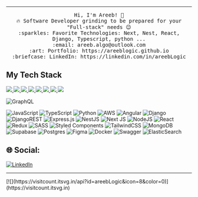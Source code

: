  <hr></hr>
<p align="center">
  <samp>
    Hi, I'm Areeb! 👋 <br>
    🔥 Software Developer grinding to be prepared for your "Full-stack" needs 😉  <br>
    :sparkles: Favorite Technologies: Next, Nest, React, Django, Typescript, python ... <br>
    :email:	areeb.algo@outlook.com <br>
    :art: Portfolio: https://areeblogic.github.io <br>
    :briefcase: LinkedIn: https://linkedin.com/in/areebLogic <br>
  </samp>
</p>


## My Tech Stack

<a href="https://reactjs.org/">
  <img src="https://img.shields.io/badge/React-20232A?style=for-the-badge&logo=react&logoColor=61DAFB" />
</a>

<a href="https://nextjs.org/">
  <img src="https://img.shields.io/badge/Next-black?style=for-the-badge&logo=next.js&logoColor=white" />
</a>

<a href="https://www.typescriptlang.org/">
  <img src="https://img.shields.io/badge/TypeScript-007ACC?style=for-the-badge&logo=typescript&logoColor=white" />
</a>

<a href="https://de.wikipedia.org/wiki/JavaScript">
  <img src="https://img.shields.io/badge/JavaScript-323330?style=for-the-badge&logo=javascript&logoColor=F7DF1E" />
</a>

<a href="https://tailwindcss.com/">
  <img src="https://img.shields.io/badge/tailwindcss-%2338B2AC.svg?style=for-the-badge&logo=tailwind-css&logoColor=white" />
</a>

<a href="https://sass-lang.com/">
  <img src="https://img.shields.io/badge/Sass-CC6699?style=for-the-badge&logo=sass&logoColor=white" />
</a>

<a href="https://www.npmjs.com/">
  <img src="https://img.shields.io/badge/npm-CB3837?style=for-the-badge&logo=npm&logoColor=white" />
</a>

<a href="https://jestjs.io/">
  <img src="https://img.shields.io/badge/Jest-C21325?style=for-the-badge&logo=jest&logoColor=white" />
</a>

![GraphQL](https://img.shields.io/badge/-GraphQL-E10098?style=for-the-badge&logo=graphql&logoColor=white) 

![JavaScript](https://img.shields.io/badge/javascript-%23323330.svg?style=for-the-badge&logo=javascript&logoColor=%23F7DF1E) 
![TypeScript](https://img.shields.io/badge/typescript-%23007ACC.svg?style=for-the-badge&logo=typescript&logoColor=white) 
![Python](https://img.shields.io/badge/python-3670A0?style=for-the-badge&logo=python&logoColor=ffdd54) 
![AWS](https://img.shields.io/badge/AWS-%23FF9900.svg?style=for-the-badge&logo=amazon-aws&logoColor=white) 
![Angular](https://img.shields.io/badge/angular-%23DD0031.svg?style=for-the-badge&logo=angular&logoColor=white) 
![Django](https://img.shields.io/badge/django-%23092E20.svg?style=for-the-badge&logo=django&logoColor=white) 
![DjangoREST](https://img.shields.io/badge/DJANGO-REST-ff1709?style=for-the-badge&logo=django&logoColor=white&color=ff1709&labelColor=gray) 
![Express.js](https://img.shields.io/badge/express.js-%23404d59.svg?style=for-the-badge&logo=express&logoColor=%2361DAFB) 
![NestJS](https://img.shields.io/badge/nestjs-%23E0234E.svg?style=for-the-badge&logo=nestjs&logoColor=white) 
![Next JS](https://img.shields.io/badge/Next-black?style=for-the-badge&logo=next.js&logoColor=white) 
![NodeJS](https://img.shields.io/badge/node.js-6DA55F?style=for-the-badge&logo=node.js&logoColor=white) 
![React](https://img.shields.io/badge/react-%2320232a.svg?style=for-the-badge&logo=react&logoColor=%2361DAFB) 
![Redux](https://img.shields.io/badge/redux-%23593d88.svg?style=for-the-badge&logo=redux&logoColor=white) 
![SASS](https://img.shields.io/badge/SASS-hotpink.svg?style=for-the-badge&logo=SASS&logoColor=white) 
![Styled Components](https://img.shields.io/badge/styled--components-DB7093?style=for-the-badge&logo=styled-components&logoColor=white) 
![TailwindCSS](https://img.shields.io/badge/tailwindcss-%2338B2AC.svg?style=for-the-badge&logo=tailwind-css&logoColor=white) 
![MongoDB](https://img.shields.io/badge/MongoDB-%234ea94b.svg?style=for-the-badge&logo=mongodb&logoColor=white) 	
![Supabase](https://img.shields.io/badge/Supabase-3ECF8E?style=for-the-badge&logo=supabase&logoColor=white) 
![Postgres](https://img.shields.io/badge/postgres-%23316192.svg?style=for-the-badge&logo=postgresql&logoColor=white) 
![Figma](https://img.shields.io/badge/figma-%23F24E1E.svg?style=for-the-badge&logo=figma&logoColor=white) 
![Docker](https://img.shields.io/badge/docker-%230db7ed.svg?style=for-the-badge&logo=docker&logoColor=white) 
![Swagger](https://img.shields.io/badge/-Swagger-%23Clojure?style=for-the-badge&logo=swagger&logoColor=white) 
![ElasticSearch](https://img.shields.io/badge/-ElasticSearch-005571?style=for-the-badge&logo=elasticsearch)

## 🌐 Social:
[![LinkedIn](https://img.shields.io/badge/LinkedIn-%230077B5.svg?logo=linkedin&logoColor=white)](https://linkedin.com/in/salaarkhan-dev) 

 <hr></hr>
[![](https://visitcount.itsvg.in/api?id=areebLogic&icon=8&color=0)](https://visitcount.itsvg.in)   

